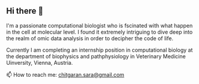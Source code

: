 ## Hi there 👋
I'm a passionate computational biologist who is fscinated with what happen in the cell at molecular level. I found it extremely intriguing to dive deep into the realm of omic data analysis in order to decipher the code of life.

Currently I am completing an internship position in computational biology at the department of biophysics and pathphysiology in Veterinary Medicine Uinversity, Vienna, Austria.

 📫 How to reach me: chitgaran.sara@gmail.com
<!--
**sarachitgaran/SaraChitgaran** is a ✨ _special_ ✨ repository because its `README.md` (this file) appears on your GitHub profile.

Here are some ideas to get you started:

- 🔭 I’m currently working on ...
- 🌱 I’m currently learning ...
- 👯 I’m looking to collaborate on ...
- 🤔 I’m looking for help with ...
- 💬 Ask me about ...
- 📫 How to reach me: ...
- 😄 Pronouns: ...
- ⚡ Fun fact: ...
-->
